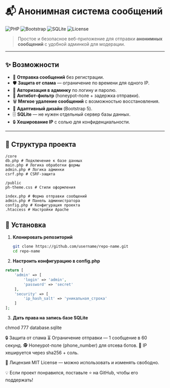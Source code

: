 # 📬 Анонимная система сообщений

![PHP](https://img.shields.io/badge/PHP-7.4%2B-blue?logo=php&logoColor=white)
![Bootstrap](https://img.shields.io/badge/Bootstrap-5.3-purple?logo=bootstrap&logoColor=white)
![SQLite](https://img.shields.io/badge/SQLite-3.0-blue?logo=sqlite&logoColor=white)
![License](https://img.shields.io/badge/License-MIT-green)

> Простое и безопасное веб-приложение для отправки **анонимных сообщений** с удобной админкой для модерации.

---

## ✨ Возможности

- 📩 **Отправка сообщений** без регистрации.
- 🛡 **Защита от спама** — ограничение по времени для одного IP.
- 🔑 **Авторизация в админку** по логину и паролю.
- 🚫 **Антибот-фильтр** (honeypot-поле + задержка отправки).
- 🗑 **Мягкое удаление сообщений** с возможностью восстановления.
- 📱 **Адаптивный дизайн** (Bootstrap 5).
- 🗄 **SQLite** — не нужен отдельный сервер базы данных.
- 🔒 **Хеширование IP** с солью для конфиденциальности.

---

## 📂 Структура проекта
```
/core
db.php # Подключение к базе данных
main.php # Логика обработки формы
admin.php # Логика админки
csrf.php # CSRF-защита

/public
ph-theme.css # Стили оформления

index.php # Форма отправки сообщений
admin.php # Панель администратора
config.php # Конфигурация проекта
.htaccess # Настройки Apache
```
## 🚀 Установка

1. **Клонировать репозиторий**
   ```bash
   git clone https://github.com/username/repo-name.git
   cd repo-name

2. **Настроить конфигурацию в config.php**
```php
return [
    'admin' => [
        'login' => 'admin',
        'password' => 'secret'
    ],
    'security' => [
        'ip_hash_salt' => 'уникальная_строка'
    ]
];
```
3. **Дать права на запись базе SQLite**

chmod 777 database.sqlite

🔒 Защита от спама
⏳ Ограничение отправки — 1 сообщение в 60 секунд.
🕵 Honeypot-поле (phone_number) для отсева ботов.
🔐 IP хешируется через sha256 + соль.

📝 Лицензия
MIT License — можно использовать и изменять свободно.

💡 Если проект понравился, поставьте ⭐ на GitHub, чтобы его поддержать!